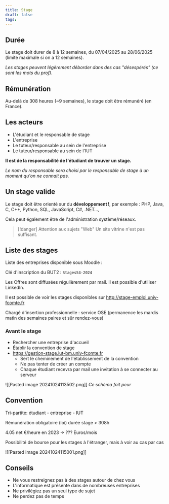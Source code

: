 ```yaml
---
title: Stage
draft: false
tags:
---
```

## Durée

Le stage doit durer de 8 à 12 semaines, du 07/04/2025 au 28/06/2025 (limite maximale si on a 12 semaines).

*Les stages peuvent légèrement déborder dans des cas "désespérés" (ce sont les mots du prof)*.
## Rémunération

Au-delà de 308 heures (~9 semaines), le stage doit être rémunéré (en France).

## Les acteurs

- L'étudiant et le responsable de stage
- L'entreprise
- Le tuteur/responsable au sein de l'entreprise
- Le tuteur/responsable au sein de l'IUT

**Il est de la responsabilité de l'étudiant de trouver un stage.**

*Le nom du responsable sera choisi par le responsable de stage à un moment qu'on ne connait pas.*

## Un stage valide

Le stage doit être orienté sur du **développement !**, par exemple : PHP, Java, C, C++, Python, SQL, JavaScript, C#, .NET…,

Cela peut également être de l'administration système/réseaux.

> [!danger] Attention aux sujets "Web"
> Un site vitrine n'est pas suffisant.

## Liste des stages

Liste des entreprises disponible sous Moodle :

Clé d'inscription du BUT2 : `StagesS4-2024`

Les Offres sont diffusées régulièrement par mail.
Il est possible d'utiliser LinkedIn.

Il est possible de voir les stages disponibles sur http://stage-emploi.univ-fcomte.fr

Chargé d'insertion professionnelle : service OSE (permanence les mardis matin des semaines paires et sûr rendez-vous)

### Avant le stage

- Rechercher une entreprise d'accueil
- Établir la convention de stage
- https://gestion-stage.iut-bm.univ-fcomte.fr
	- Sert le cheminement de l'établissement de la convention
	- Ne pas tenter de créer un compte
	- Chaque étudiant recevra par mail une invitation à se connecter au serveur

![[Pasted image 20241024113502.png]]
*Ce schéma fait peur*

## Convention

Tri-partite: étudiant - entreprise - IUT

Rémunération obligatoire (loi) durée stage > 308h

4.05 net €/heure en 2023 -> ??? Euros/mois

Possibilité de bourse pour les stages à l'étranger, mais à voir au cas par cas

![[Pasted image 20241024115001.png]]

## Conseils

- Ne vous restreignez pas à des stages autour de chez vous
- L'informatique est présente dans de nombreuses entreprises
- Ne privilégiez pas un seul type de sujet
- Ne perdez pas de temps